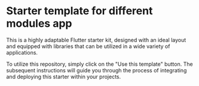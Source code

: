# Starter template for different modules app

This is a highly adaptable Flutter starter kit, designed with an ideal layout and equipped with libraries that can be utilized in a wide variety of applications.

To utilize this repository, simply click on the "Use this template" button. The subsequent instructions will guide you through the process of integrating and deploying this starter within your projects.